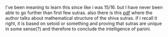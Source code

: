 I've been meaning to learn this since like i was 15/16. but I have never been able to go further than first few sutras. also there is this [pdf](https://archive.org/details/panini-article-for-pub/) where the author talks about mathematical structure of the shiva sutras. if i recall it right, it is based on setoid or something and proving that sutras are unique in some sense(?) and therefore to conclude the intelligence of panini.
